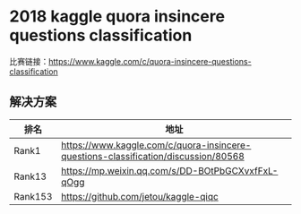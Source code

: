 
# 2018 kaggle quora insincere questions classification

比赛链接：https://www.kaggle.com/c/quora-insincere-questions-classification

## 解决方案
|排名|地址|
|----|----|
|Rank1|https://www.kaggle.com/c/quora-insincere-questions-classification/discussion/80568|
|Rank13|https://mp.weixin.qq.com/s/DD-BOtPbGCXvxfFxL-qOgg|
|Rank153|https://github.com/jetou/kaggle-qiqc|
